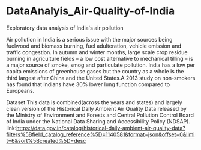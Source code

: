 # DataAnalyis_Air-Quality-of-India
Exploratory data analysis of India's air pollution 


Air pollution in India is a serious issue with the major sources being fuelwood and biomass burning, fuel adulteration, vehicle emission and traffic congestion. In autumn and winter months, large scale crop residue burning in agriculture fields – a low cost alternative to mechanical tilling – is a major source of smoke, smog and particulate pollution. India has a low per capita emissions of greenhouse gases but the country as a whole is the third largest after China and the United States.A 2013 study on non-smokers has found that Indians have 30% lower lung function compared to Europeans.


Dataset
This data is combined(across the years and states) and largely clean version of the Historical Daily Ambient Air Quality Data released by the Ministry of Environment and Forests and Central Pollution Control Board of India under the National Data Sharing and Accessibility Policy (NDSAP).
link:https://data.gov.in/catalog/historical-daily-ambient-air-quality-data?filters%5Bfield_catalog_reference%5D=1140581&format=json&offset=0&limit=6&sort%5Bcreated%5D=desc

